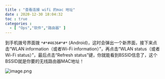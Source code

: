 ```yaml
---
title : "查看连接 wifi 的mac 地址"
date : 2020-12-30 18:04:32
toc : true
categories :
  - [ "Ops","软件","路由器" ]
---
```


到手机拨号界面拨 `*#*#4636#*#*` (Android)，这时会弹出一个新界面，接下来点击“WLAN information（或者Wi-Fi information）”，再点击“WLAN status（或者Wi-Fi
status）”，最后点击“Refresh status”键，你就能看到BSSID信息了，这个BSSID就是你要的无线路由器MAC地址！

![image.png](https://file.wulicode.com/yuque/202208/25/01/2949dDORShBV.png?x-oss-process=image/resize,h_821)

